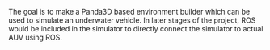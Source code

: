 The goal is to make a Panda3D based environment builder which can be used to simulate an underwater vehicle. In later stages of the project, ROS would be included in the simulator to directly connect the simulator to actual AUV using ROS.